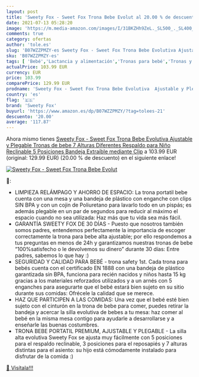 ```yaml
---
layout: post
title: 'Sweety Fox - Sweet Fox Trona Bebe Evolut al 20.00 % de descuento'
date: 2021-07-13 05:28:20
image: 'https://m.media-amazon.com/images/I/31BKZHh9ZeL._SL500_._SL400_.jpg'
comments: true
category: ofertas
author: 'tole.es'
slug: 'B07WZZPMZY-es Sweety Fox - Sweet Fox Trona Bebe Evolutiva Ajustable y...'
sku: 'B07WZZPMZY-es'
tags: [ 'Bebé','Lactancia y alimentación','Tronas para bebé','Tronas y asientos','bebe','sweety fox','trona', ]
actualPrice: 103.99 EUR
currency: EUR
price: 103.99
comparePrice: 129.99 EUR
prodname: 'Sweety Fox - Sweet Fox Trona Bebe Evolutiva  Ajustable y Plegable  Tronas de bebe  7 Alturas Diferentes  Respaldo para Niño Reclinable 5 Posiciones  Bandeja Extraíble mediante Clip'
country: 'es'
flag: '🇪🇸'
brand: 'Sweety Fox'
buyurl: 'https://www.amazon.es/dp/B07WZZPMZY/?tag=tolees-21'
descuento: '20.00'
average: '117.87'
---
```


Ahora mismo tienes [Sweety Fox - Sweet Fox Trona Bebe Evolutiva  Ajustable y Plegable  Tronas de bebe  7 Alturas Diferentes  Respaldo para Niño Reclinable 5 Posiciones  Bandeja Extraíble mediante Clip](https://www.amazon.es/dp/B07WZZPMZY/?tag=tolees-21) a 103.99 EUR (original: 129.99 EUR) (20.00 %  de descuento) en el siguiente enlace!

[![Sweety Fox - Sweet Fox Trona Bebe Evolut](https://m.media-amazon.com/images/I/31BKZHh9ZeL._SL500_._SL400_.jpg)](https://www.amazon.es/dp/B07WZZPMZY/?tag=tolees-21)

🔎:

- LIMPIEZA RELÁMPAGO Y AHORRO DE ESPACIO: La trona portatil bebe cuenta con una mesa y una bandeja de plástico con enganche con clips SIN BPA y con un cojin de Poliuretano para lavarlo todo en un pispás; es además plegable en un par de segundos para reducir al máximo el espacio cuando no sea utilizada: Haz más que tu vida sea más fácil.
- GARANTÍA SWEETY FOX DE 30 DÍAS - Puesto que nosotros también somos padres, entendemos perfectamente la importancia de escoger correctamente la trona para bebe alta ajustable; por ello respondemos a tus preguntas en menos de 24h y garantizamos nuestras tronas de bebe “100%satisfecho o le devolvemos su dinero” durante 30 días: Entre padres, sabemos lo que hay :)
- SEGURIDAD Y CALIDAD PARA BEBÉ - trona safety 1st. Cada trona para bebés cuenta con el certificado EN 1888 con una bandeja de plástico garantizada sin BPA, funciona para recién nacidos y niños hasta 15 kg gracias a los materiales reforzados utilizados y a un arnés con 5 enganches para asegurarte que el bebé estará bien sujeto en su sitio durante sus comidas: Ofrécele la calidad que se merece.
- HAZ QUE PARTICIPEN A LAS COMIDAS: Una vez que el bebé esté bien sujeto con el cinturón en la trona de bebe para comer, puedes retirar la bandeja y acercar la silla evolutiva de bebes a tu mesa: haz comer al bebé en la misma mesa contigo para ayudarle a desarrollarse y a enseñarle las buenas costumbres.
- TRONA BEBE PORTATIL PREMIUM, AJUSTABLE Y PLEGABLE - La silla alta evolutiva Sweety Fox se ajusta muy fácilmente con 5 posiciones para el respaldo reclinable, 3 posiciones para el reposapiés y 7 alturas distintas para el asiento: su hijo está cómodamente instalado para disfrutar de la comida :)

[🛒 Visítala!!!](https://www.amazon.es/dp/B07WZZPMZY/?tag=tolees-21)
